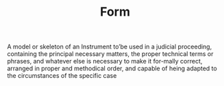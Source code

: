 ---
title: Form
letter: F
permalink: "/definitions/bld-form.html"
body: 1. A model or skeleton of an Instrument to’be used in a judicial proceeding,
  containing the principal necessary matters, the proper technical terms or phrases,
  and whatever else is necessary to make it for-mally correct, arranged in proper
  and methodical order, and capable of heing adapted to the circumstances of the specific
  case
published_at: '2018-07-07'
source: Black's Law Dictionary 2nd Ed (1910)
layout: post
---